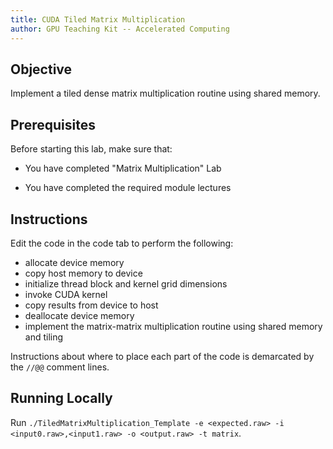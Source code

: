 ```yaml
---
title: CUDA Tiled Matrix Multiplication
author: GPU Teaching Kit -- Accelerated Computing
---
```


## Objective

Implement a tiled dense matrix multiplication routine using shared memory.

## Prerequisites

Before starting this lab, make sure that:

* You have completed "Matrix Multiplication" Lab

* You have completed the required module lectures

## Instructions

Edit the code in the code tab to perform the following:

- allocate device memory
- copy host memory to device
- initialize thread block and kernel grid dimensions
- invoke CUDA kernel
- copy results from device to host
- deallocate device memory
- implement the matrix-matrix multiplication routine using shared memory and tiling

Instructions about where to place each part of the code is
demarcated by the `//@@` comment lines.

## Running Locally

Run `./TiledMatrixMultiplication_Template -e <expected.raw> -i <input0.raw>,<input1.raw> -o <output.raw> -t matrix`.
